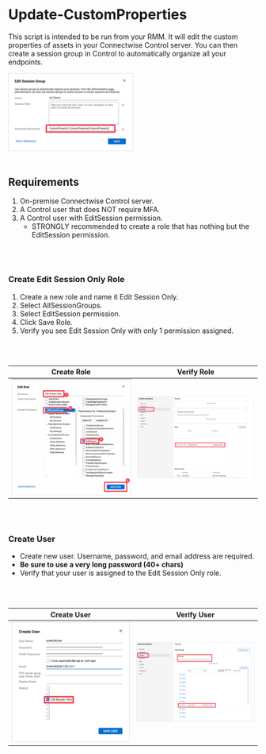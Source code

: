 # Update-CustomProperties
This script is intended to be run from your RMM. It will edit the custom properties of assets in your Connectwise Control server. You can then create a session group in Control to automatically organize all your endpoints.

<img alt="Session group with subgroup expressions." src="images/subgroup-expressions.png" style="max-width: 50%">

<br>
<br>

## Requirements
1. On-premise Connectwise Control server.
2. A Control user that does NOT require MFA.
3. A Control user with EditSession permission.
   - STRONGLY recommended to create a role that has nothing but the EditSession permission.

<br>
<br>

### Create Edit Session Only Role
1. Create a new role and name it Edit Session Only.
2. Select AllSessionGroups.
3. Select EditSession permission.
4. Click Save Role.
5. Verify you see Edit Session Only with only 1 permission assigned.
<br>
<br>

| Create Role | Verify Role |
| --- | --- |
| ![Create Role](images/edit-session-only-role.png) | ![Verify Role](images/security-roles.png) |

<br>
<br>

### Create User
- Create new user. Username, password, and email address are required.
- <b>Be sure to use a very long password (40+ chars)</b>
- Verify that your user is assigned to the Edit Session Only role.
<br>
<br>

| Create User | Verify User |
| --- | --- |
| ![Create User](images/exampleUser.png) | ![Verify User](images/internal-users.png)
